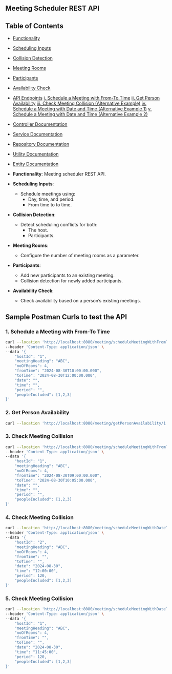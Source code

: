 ## Meeting Scheduler REST API

## Table of Contents

- [Functionality](#functionality)
- [Scheduling Inputs](#scheduling-inputs)
- [Collision Detection](#collision-detection)
- [Meeting Rooms](#meeting-rooms)
- [Participants](#participants)
- [Availability Check](#availability-check)
- [API Endpoints](#api-endpoints)
    [i.   Schedule a Meeting with From-To Time](#1-schedule-a-meeting-with-from-to-time)
    [ii.  Get Person Availability](#2-get-person-availability)
    [iii. Check Meeting Collision (Alternative Example)](#3-check-meeting-collision-alternative-example)
    [iv.  Schedule a Meeting with Date and Time (Alternative Example 1)](#4-schedule-a-meeting-with-date-and-time-alternative-example-1)
    [v.   Schedule a Meeting with Date and Time (Alternative Example 2)](#5-schedule-a-meeting-with-date-and-time-alternative-example-2)
- [Controller Documentation](src/main/java/com/meet/controller/README.md)
- [Service Documentation](src/main/java/com/meet/service/README.md)
- [Repository Documentation](src/main/java/com/meet/repository/README.md)
- [Utility Documentation](src/main/java/com/meet/util/README.md)
- [Entity Documentation](src/main/java/com/meet/entity/README.md)


- **Functionality**: Meeting scheduler REST API.

- **Scheduling Inputs**:
  - Schedule meetings using:
    - Day, time, and period.
    - From time to to time.

- **Collision Detection**:
  - Detect scheduling conflicts for both:
    - The host.
    - Participants.

- **Meeting Rooms**:
  - Configure the number of meeting rooms as a parameter.

- **Participants**:
  - Add new participants to an existing meeting.
  - Collision detection for newly added participants.

- **Availability Check**:
  - Check availability based on a person’s existing meetings.


## Sample Postman Curls to test the API

### 1. Schedule a Meeting with From-To Time

```bash
curl --location 'http://localhost:8080/meeting/scheduleMeetingWithFromToTime' \
--header 'Content-Type: application/json' \
--data '{
    "hostId": "1",
    "meetingHeading": "ABC",
    "noOfRooms": 4,
    "fromTime": "2024-08-30T10:00:00.000",
    "toTime": "2024-08-30T12:00:00.000",
    "date": "",
    "time": "",
    "period": "",
    "peopleIncluded": [1,2,3]
}'
```

### 2. Get Person Availability

```bash
curl --location 'http://localhost:8080/meeting/getPersonAvailability/1'
```

### 3. Check Meeting Collision

```bash
curl --location 'http://localhost:8080/meeting/scheduleMeetingWithFromToTime' \
--header 'Content-Type: application/json' \
--data '{
    "hostId": "1",
    "meetingHeading": "ABC",
    "noOfRooms": 4,
    "fromTime": "2024-08-30T09:00:00.000",
    "toTime": "2024-08-30T10:05:00.000",
    "date": "",
    "time": "",
    "period": "",
    "peopleIncluded": [1,2,3]
}'
```

### 4. Check Meeting Collision

```bash
curl --location 'http://localhost:8080/meeting/scheduleMeetingWithDateTime' \
--header 'Content-Type: application/json' \
--data '{
    "hostId": "2",
    "meetingHeading": "ABC",
    "noOfRooms": 4,
    "fromTime": "",
    "toTime": "",
    "date": "2024-08-30",
    "time": "12:00:00",
    "period": 120,
    "peopleIncluded": [1,2,3]
}'
```

### 5. Check Meeting Collision

```bash
curl --location 'http://localhost:8080/meeting/scheduleMeetingWithDateTime' \
--header 'Content-Type: application/json' \
--data '{
    "hostId": "1",
    "meetingHeading": "ABC",
    "noOfRooms": 4,
    "fromTime": "",
    "toTime": "",
    "date": "2024-08-30",
    "time": "11:45:00",
    "period": 120,
    "peopleIncluded": [1,2,3]
}'
```